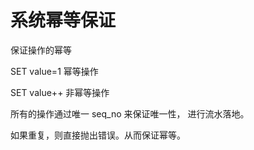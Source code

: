 # 系统幂等保证


保证操作的幂等


SET value=1 幂等操作

SET value++ 非幂等操作


所有的操作通过唯一 seq_no 来保证唯一性， 进行流水落地。

如果重复，则直接抛出错误。从而保证幂等。









